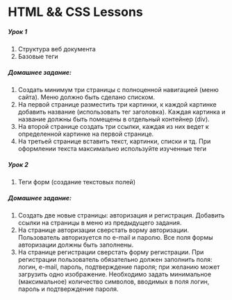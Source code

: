 # HTML && CSS Lessons
##### Урок 1
1. Структура веб документа
2. Базовые теги
##### Домашнее задание:
1. Создать минимум три страницы с полноценной навигацией (меню сайта). 
Меню должно быть сделано списком.
2. На первой странице разместить три картинки, к каждой картинке добавить название (использовать тег заголовка). 
Каждая картинка и название должны быть помещены в отдельный контейнер (div).
3. На второй странице создать три ссылки, каждая из них ведет к определенной картинке на первой странице.
4. На третьей странице вставить текст, картинки, списки и тд. 
При оформлении текста максимально используйте изученные теги
##### Урок 2
1. Теги форм (создание текстовых полей)
##### Домашнее задание:
1. Создать две новые страницы: авторизация и регистрация. Добавить ссылки на страницы в меню из предыдущего задания.
2. На странице авторизации сверстать ворму авторизации. Пользователь авторизуется по e-mail и паролю. Все поля формы авторизации должны быть заполнены.
3. На странице регистрации сверстать форму регистрации. При регистрации пользователь обязательно должен заполнить поля: логин, e-mail, пароль, подтверждение пароля; при желанию может загрузить одно изображение. Необходимо задать минимальное (максимальное) количество символов, вводимых в поля логин, пароль и подтверждение пароля.
